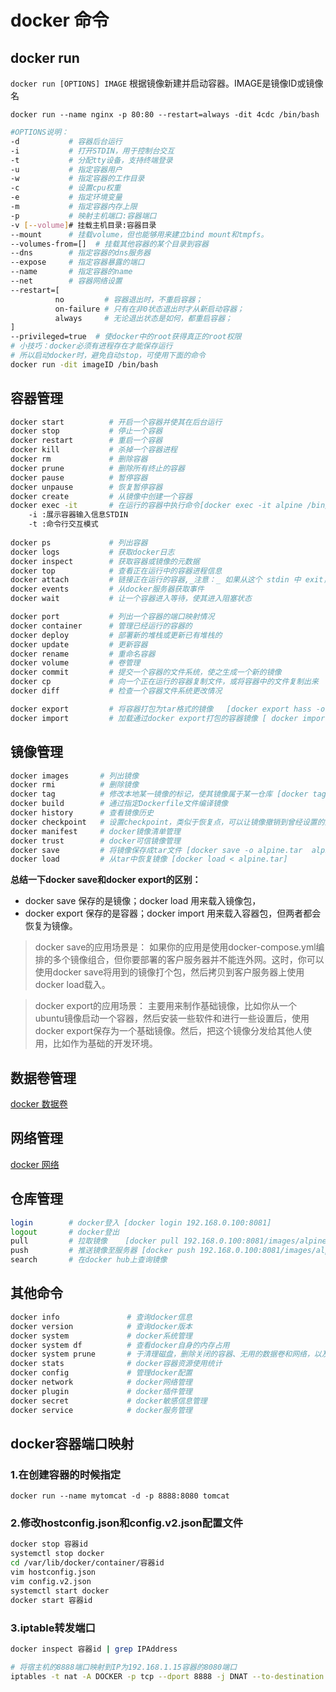 # docker 命令

## docker run

`docker run [OPTIONS] IMAGE`  根据镜像新建并启动容器。IMAGE是镜像ID或镜像名

`docker run --name nginx -p 80:80 --restart=always -dit 4cdc /bin/bash`

```bash
#OPTIONS说明：
-d           # 容器后台运行
-i           # 打开STDIN，用于控制台交互
-t           # 分配tty设备，支持终端登录
-u           # 指定容器用户
-w           # 指定容器的工作目录
-c           # 设置cpu权重
-e           # 指定环境变量
-m           # 指定容器内存上限
-p           # 映射主机端口:容器端口
-v [--volume]# 挂载主机目录:容器目录
--mount      # 挂载volume，但也能够用来建立bind mount和tmpfs。
--volumes-from=[]  # 挂载其他容器的某个目录到容器
--dns        # 指定容器的dns服务器
--expose     # 指定容器暴露的端口
--name       # 指定容器的name
--net        # 容器网络设置
--restart=[
          no         # 容器退出时，不重启容器；
          on-failure # 只有在非0状态退出时才从新启动容器；
          always     # 无论退出状态是如何，都重启容器；
]
--privileged=true  # 使docker中的root获得真正的root权限
# 小技巧：docker必须有进程存在才能保存运行
# 所以启动docker时，避免自动stop，可使用下面的命令
docker run -dit imageID /bin/bash
```

## 容器管理

```bash
docker start          # 开启一个容器并使其在后台运行
docker stop           # 停止一个容器
docker restart        # 重启一个容器
docker kill           # 杀掉一个容器进程
docker rm             # 删除容器
docker prune          # 删除所有终止的容器
docker pause          # 暂停容器
docker unpause        # 恢复暂停容器
docker create         # 从镜像中创建一个容器
docker exec -it       # 在运行的容器中执行命令[docker exec -it alpine /bin/sh ]
    -i :展示容器输入信息STDIN
    -t :命令行交互模式
  
docker ps             # 列出容器
docker logs           # 获取docker日志
docker inspect        # 获取容器或镜像的元数据
docker top            # 查看正在运行中的容器进程信息
docker attach         # 链接正在运行的容器,_注意：_ 如果从这个 stdin 中 exit，会导致容器的停止。
docker events         # 从docker服务器获取事件
docker wait           # 让一个容器进入等待，使其进入阻塞状态

docker port           # 列出一个容器的端口映射情况
docker container      # 管理已经运行的容器的
docker deploy         # 部署新的堆栈或更新已有堆栈的
docker update         # 更新容器
docker rename         # 重命名容器
docker volume         # 卷管理
docker commit         # 提交一个容器的文件系统，使之生成一个新的镜像
docker cp             # 向一个正在运行的容器复制文件，或将容器中的文件复制出来
docker diff           # 检查一个容器文件系统更改情况

docker export         # 将容器打包为tar格式的镜像   [docker export hass -o hass.tar ]
docker import         # 加载通过docker export打包的容器镜像 [ docker import hass.tar ]
```

## 镜像管理

```bash
docker images       # 列出镜像
docker rmi          # 删除镜像
docker tag          # 修改本地某一镜像的标记，使其镜像属于某一仓库 [docker tag alpine:3.15 192.168.0.100:8081/images/alpine:3.15]
docker build        # 通过指定Dockerfile文件编译镜像
docker history      # 查看镜像历史
docker checkpoint   # 设置checkpoint，类似于恢复点，可以让镜像撤销到曾经设置的某一个checkpoint上
docker manifest     # docker镜像清单管理
docker trust        # docker可信镜像管理
docker save         # 将镜像保存成tar文件 [docker save -o alpine.tar  alpine:3.15]
docker load         # 从tar中恢复镜像 [docker load < alpine.tar]
```

**总结一下docker save和docker export的区别：**

- docker save   保存的是镜像；docker load   用来载入镜像包，
- docker export 保存的是容器；docker import 用来载入容器包，但两者都会恢复为镜像。

> docker save的应用场景是：
> 如果你的应用是使用docker-compose.yml编排的多个镜像组合，但你要部署的客户服务器并不能连外网。这时，你可以使用docker save将用到的镜像打个包，然后拷贝到客户服务器上使用docker load载入。

> docker export的应用场景：
> 主要用来制作基础镜像，比如你从一个ubuntu镜像启动一个容器，然后安装一些软件和进行一些设置后，使用docker export保存为一个基础镜像。然后，把这个镜像分发给其他人使用，比如作为基础的开发环境。

## 数据卷管理

[docker 数据卷](docker%20数据卷.md)

## 网络管理

[docker 网络](docker%20网络.md)

## 仓库管理

```bash
login        # docker登入 [docker login 192.168.0.100:8081]
logout       # docker登出
pull         # 拉取镜像    [docker pull 192.168.0.100:8081/images/alpine:3.15]
push         # 推送镜像至服务器 [docker push 192.168.0.100:8081/images/alpine:3.15]
search       # 在docker hub上查询镜像
```

## 其他命令

```bash
docker info               # 查询docker信息
docker version            # 查询docker版本
docker system             # docker系统管理
docker system df          # 查看docker自身的内存占用
docker system prune       # 于清理磁盘，删除关闭的容器、无用的数据卷和网络，以及dangling镜像(即无tag的镜像)。
docker stats              # docker容器资源使用统计
docker config             # 管理docker配置
docker network            # docker网络管理
docker plugin             # docker插件管理
docker secret             # docker敏感信息管理
docker service            # docker服务管理
```

## docker容器端口映射

### 1.在创建容器的时候指定

`docker run --name mytomcat -d -p 8888:8080 tomcat`

### 2.修改hostconfig.json和config.v2.json配置文件

```bash
docker stop 容器id
systemctl stop docker
cd /var/lib/docker/container/容器id
vim hostconfig.json
vim config.v2.json
systemctl start docker
docker start 容器id
```

### 3.iptable转发端口

```bash
docker inspect 容器id | grep IPAddress

# 将宿主机的8888端口映射到IP为192.168.1.15容器的8080端口
iptables -t nat -A DOCKER -p tcp --dport 8888 -j DNAT --to-destination 192.168.1.15:8080
```

‍
